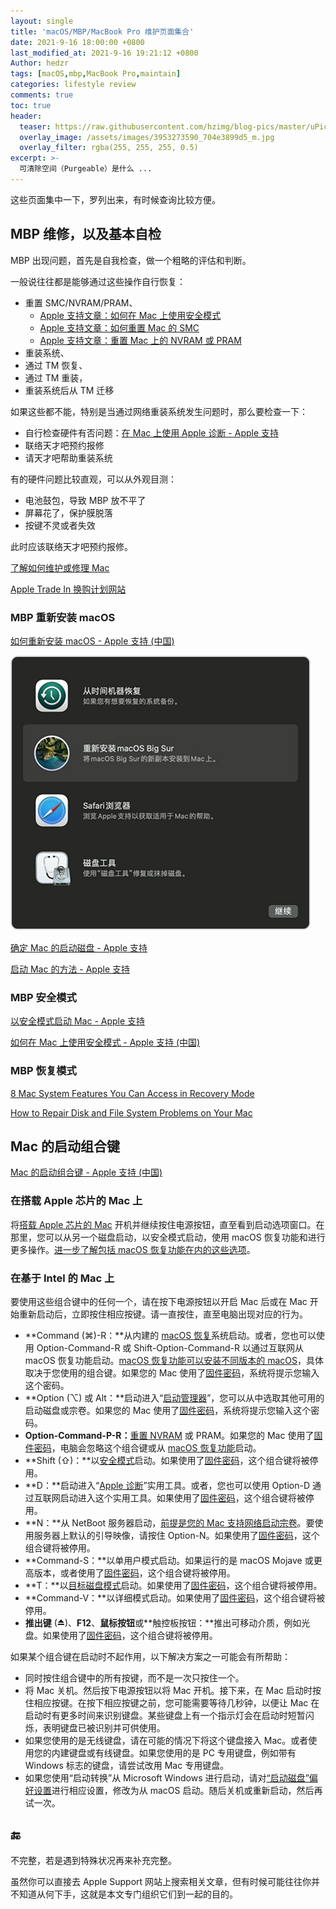 ```yaml
---
layout: single
title: 'macOS/MBP/MacBook Pro 维护页面集合'
date: 2021-9-16 18:00:00 +0800
last_modified_at: 2021-9-16 19:21:12 +0800
Author: hedzr
tags: [macOS,mbp,MacBook Pro,maintain]
categories: lifestyle review
comments: true
toc: true
header:
  teaser: https://raw.githubusercontent.com/hzimg/blog-pics/master/uPic/macos-big-sur-recovery-reinstall-macos.jpg
  overlay_image: /assets/images/3953273590_704e3899d5_m.jpg
  overlay_filter: rgba(255, 255, 255, 0.5)
excerpt: >-
  可清除空间（Purgeable）是什么 ...
---
```




这些页面集中一下，罗列出来，有时候查询比较方便。

## MBP 维修，以及基本自检

MBP 出现问题，首先是自我检查，做一个粗略的评估和判断。

一般说往往都是能够通过这些操作自行恢复：

- 重置 SMC/NVRAM/PRAM、
  - [Apple 支持文章：如何在 Mac 上使用安全模式](https://support.apple.com/zh-cn/HT201262)
  - [Apple 支持文章：如何重置 Mac 的 SMC](https://support.apple.com/zh-cn/HT201295)
  - [Apple 支持文章：重置 Mac 上的 NVRAM 或 PRAM](https://support.apple.com/HT204063)
- 重装系统、
- 通过 TM 恢复、
- 通过 TM 重装，
- 重装系统后从 TM 迁移

如果这些都不能，特别是当通过网络重装系统发生问题时，那么要检查一下：

- 自行检查硬件有否问题：[在 Mac 上使用 Apple 诊断 - Apple 支持](https://support.apple.com/zh-cn/guide/mac-help/mh35727/11.0/mac/11.0) 
- 联络天才吧预约报修
- 请天才吧帮助重装系统

有的硬件问题比较直观，可以从外观目测：

- 电池鼓包，导致 MBP 放不平了
- 屏幕花了，保护膜脱落
- 按键不灵或者失效

此时应该联络天才吧预约报修。



[了解如何维护或修理 Mac](https://support.apple.com/zh-cn/guide/system-information/syspr35948)

[Apple Trade In 换购计划网站](https://www.apple.com/cn/shop/trade-in)





### MBP 重新安装 macOS

 [如何重新安装 macOS - Apple 支持 (中国)](https://support.apple.com/zh-cn/HT204904) 

![img](https://raw.githubusercontent.com/hzimg/blog-pics/master/uPic/macos-big-sur-recovery-reinstall-macos.jpg)

 [确定 Mac 的启动磁盘 - Apple 支持](https://support.apple.com/zh-cn/guide/mac-help/mh19543/11.0/mac/11.0) 

 [启动 Mac 的方法 - Apple 支持](https://support.apple.com/zh-cn/guide/mac-help/mh26785/11.0/mac/11.0)





### MBP 安全模式

 [以安全模式启动 Mac - Apple 支持](https://support.apple.com/zh-cn/guide/mac-help/mh21245/mac) 

 [如何在 Mac 上使用安全模式 - Apple 支持 (中国)](https://support.apple.com/zh-cn/HT201262) 



### MBP 恢复模式

 [8 Mac System Features You Can Access in Recovery Mode](https://www.howtogeek.com/189575/8-mac-system-features-you-can-access-in-recovery-mode/) 

 [How to Repair Disk and File System Problems on Your Mac](https://www.howtogeek.com/236978/how-to-repair-disk-and-file-system-problems-on-your-mac/) 



## Mac 的启动组合键

 [Mac 的启动组合键 - Apple 支持 (中国)](https://support.apple.com/zh-cn/HT201255) 

### 在搭载 Apple 芯片的 Mac 上

将[搭载 Apple 芯片的 Mac](https://support.apple.com/zh-cn/HT211814) 开机并继续按住电源按钮，直至看到启动选项窗口。在那里，您可以从另一个磁盘启动，以安全模式启动，使用 macOS 恢复功能和进行更多操作。[进一步了解包括 macOS 恢复功能在内的这些选项](https://support.apple.com/zh-cn/guide/mac-help/macos-recovery-a-mac-apple-silicon-mchl82829c17/mac)。

### 在基于 Intel 的 Mac 上

要使用这些组合键中的任何一个，请在按下电源按钮以开启 Mac 后或在 Mac 开始重新启动后，立即按住相应按键。请一直按住，直至电脑出现对应的行为。

- **Command (⌘)-R：**从内建的 [macOS 恢复](https://support.apple.com/zh-cn/HT201314)系统启动。或者，您也可以使用 Option-Command-R 或 Shift-Option-Command-R 以通过互联网从 macOS 恢复功能启动。[macOS 恢复功能可以安装不同版本的 macOS](https://support.apple.com/zh-cn/HT204904)，具体取决于您使用的组合键。如果您的 Mac 使用了[固件密码](https://support.apple.com/zh-cn/HT204455)，系统将提示您输入这个密码。
- **Option (⌥) 或 Alt：**启动进入“[启动管理器](https://support.apple.com/zh-cn/guide/mac-help/change-your-mac-startup-disk-mchlp1034/mac)”，您可以从中选取其他可用的启动磁盘或宗卷。如果您的 Mac 使用了[固件密码](https://support.apple.com/zh-cn/HT204455)，系统将提示您输入这个密码。
- **Option-Command-P-R：**[重置 NVRAM](https://support.apple.com/zh-cn/HT204063) 或 PRAM。如果您的 Mac 使用了[固件密码](https://support.apple.com/zh-cn/HT204455)，电脑会忽略这个组合键或从 [macOS 恢复功能](https://support.apple.com/zh-cn/HT201314)启动。
- **Shift (⇧)：**以[安全模式](https://support.apple.com/zh-cn/HT201262)启动。如果使用了[固件密码](https://support.apple.com/zh-cn/HT204455)，这个组合键将被停用。
- **D：**启动进入“[Apple 诊断](https://support.apple.com/zh-cn/HT202731)”实用工具。或者，您也可以使用 Option-D 通过互联网启动进入这个实用工具。如果使用了[固件密码](https://support.apple.com/zh-cn/HT204455)，这个组合键将被停用。
- **N：**从 NetBoot 服务器启动，[前提是您的 Mac 支持网络启动宗卷](https://support.apple.com/zh-cn/HT202770)。要使用服务器上默认的引导映像，请按住 Option-N。如果使用了[固件密码](https://support.apple.com/zh-cn/HT204455)，这个组合键将被停用。
- **Command-S：**以单用户模式启动。如果运行的是 macOS Mojave 或更高版本，或者使用了[固件密码](https://support.apple.com/zh-cn/HT204455)，这个组合键将被停用。
- **T：**以[目标磁盘模式](https://support.apple.com/zh-cn/guide/mac-help/transfer-files-mac-computers-target-disk-mode-mchlp1443/mac)启动。如果使用了[固件密码](https://support.apple.com/zh-cn/HT204455)，这个组合键将被停用。
- **Command-V：**以详细模式启动。如果使用了[固件密码](https://support.apple.com/zh-cn/HT204455)，这个组合键将被停用。
- **推出键** (⏏)、**F12**、**鼠标按钮**或**触控板按钮：**推出可移动介质，例如光盘。如果使用了[固件密码](https://support.apple.com/zh-cn/HT204455)，这个组合键将被停用。

如果某个组合键在启动时不起作用，以下解决方案之一可能会有所帮助：

- 同时按住组合键中的所有按键，而不是一次只按住一个。 
- 将 Mac 关机。然后按下电源按钮以将 Mac 开机。接下来，在 Mac 启动时按住相应按键。在按下相应按键之前，您可能需要等待几秒钟，以便让 Mac 在启动时有更多时间来识别键盘。某些键盘上有一个指示灯会在启动时短暂闪烁，表明键盘已被识别并可供使用。
- 如果您使用的是无线键盘，请在可能的情况下将这个键盘接入 Mac。或者使用您的内建键盘或有线键盘。如果您使用的是 PC 专用键盘，例如带有 Windows 标志的键盘，请尝试改用 Mac 专用键盘。
- 如果您使用“启动转换”从 Microsoft Windows 进行启动，请对[“启动磁盘”偏好设置](https://support.apple.com/zh-cn/guide/mac-help/change-your-mac-startup-disk-mchlp1034/mac)进行相应设置，修改为从 macOS 启动。随后关机或重新启动，然后再试一次。



## :end:

不完整，若是遇到特殊状况再来补充完整。

虽然你可以直接去 Apple Support 网站上搜索相关文章，但有时候可能往往你并不知道从何下手，这就是本文专门组织它们到一起的目的。

